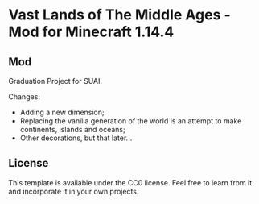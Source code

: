 # Vast Lands of The Middle Ages - Mod for Minecraft 1.14.4

## Mod
Graduation Project for SUAI.

Changes:
   * Adding a new dimension;
   * Replacing the vanilla generation of the world is an attempt to make continents, islands and oceans;
   * Other decorations, but that later...

## License

This template is available under the CC0 license. Feel free to learn from it and incorporate it in your own projects.
